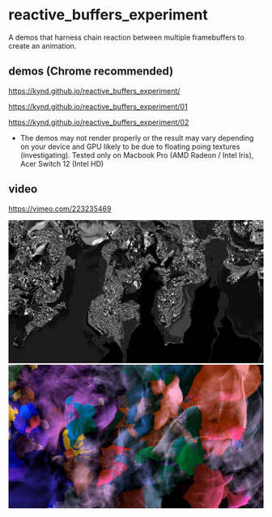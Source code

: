 # reactive_buffers_experiment

A demos that harness chain reaction between multiple framebuffers to create an animation.

## demos (Chrome recommended)

https://kynd.github.io/reactive_buffers_experiment/

https://kynd.github.io/reactive_buffers_experiment/01

https://kynd.github.io/reactive_buffers_experiment/02

* The demos may not render properly or the result may vary depending on your device and GPU likely to be due to floating poing textures (investigating). Tested only on Macbook Pro (AMD Radeon / Intel Iris), Acer Switch 12 (Intel HD)

## video
https://vimeo.com/223235469

<img src="https://github.com/kynd/reactive_buffers_experiment/blob/master/screenshot01.jpg?raw=true" alc="screenshot 01">
<img src="https://github.com/kynd/reactive_buffers_experiment/blob/master/screenshot02.jpg?raw=true" alc="screenshot 02">
